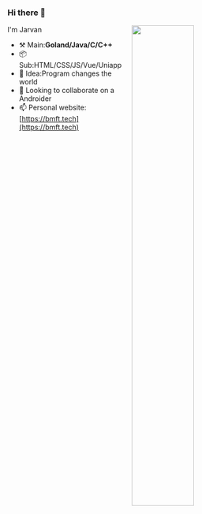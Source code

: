 ### Hi there 👋

<!--
**dengjiawen8955/dengjiawen8955** is a ✨ _special_ ✨ repository because its `README.md` (this file) appears on your GitHub profile.

Here are some ideas to get you started:

- 🔭 I’m currently working on ...
- 🌱 I’m currently learning ...
- 👯 I’m looking to collaborate on ...
- 🤔 I’m looking for help with ...
- 💬 Ask me about ...
- 📫 How to reach me: ...
- 😄 Pronouns: ...
- ⚡ Fun fact: ...
-->
[<img align="right" width="50%" src="https://github-readme-stats.vercel.app/api?username=dengjiawen8955&show_icons=true">](https://bmft.tech)
I'm Jarvan

* ⚒️ Main:**Goland/Java/C/C++**
* 📦 Sub:HTML/CSS/JS/Vue/Uniapp
* 🌱 Idea:Program changes the world
* 👯 Looking to collaborate on a Androider
* 📫 Personal website:[https://bmft.tech](https://bmft.tech)
